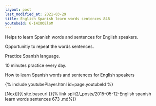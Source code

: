 ```yaml
---
layout: post
last_modified_at: 2021-03-29
title: English Spanish learn words sentences 848 
youtubeId: G-I4IOOEloM
---
```

 
 
Helps to learn Spanish words and sentences for English speakers.

Opportunitiy to repeat the words sentences. 

Practice Spanish language. 
 
10 minutes practice every day. 
 
How to learn Spanish words and sentences for English speakers 
 
{% include youtubePlayer.html id=page.youtubeId %}
 
 
[Next]({{ site.baseurl }}{% link  split2/_posts/2015-05-12-English spanish learn words sentences 673 .md%})
 
